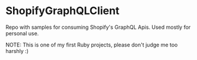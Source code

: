 # ShopifyGraphQLClient

Repo with samples for consuming Shopify's GraphQL Apis.
Used mostly for personal use.

NOTE: This is one of my first Ruby projects, please don't judge me too harshly :)
